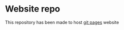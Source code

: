 # Website repo
This repository has been made to host [git pages](https://pages.github.com/) website
